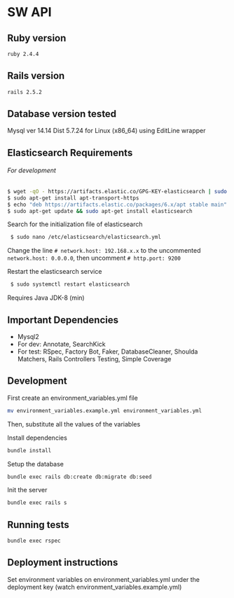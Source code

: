 SW API
========

Ruby version
-----

```bash
ruby 2.4.4
```

Rails version
-----

```bash
rails 2.5.2
```

Database version tested
-------
Mysql ver 14.14 Dist 5.7.24 for Linux (x86_64) using EditLine wrapper

Elasticsearch Requirements
------

###### For development
```bash
$ wget -qO - https://artifacts.elastic.co/GPG-KEY-elasticsearch | sudo apt-key add -
$ sudo apt-get install apt-transport-https
$ echo "deb https://artifacts.elastic.co/packages/6.x/apt stable main" | sudo tee -a /etc/apt/sources.list.d/elastic-6.x.list
$ sudo apt-get update && sudo apt-get install elasticsearch
```

Search for the initialization file of elasticsearch
 
```bash
 $ sudo nano /etc/elasticsearch/elasticsearch.yml
```
Change the line ``# network.host: 192.168.x.x`` to the uncommented ``network.host: 0.0.0.0``, then uncomment ``# http.port: 9200``

Restart the elasticsearch service

```bash
 $ sudo systemctl restart elasticsearch
```

Requires Java JDK-8 (min)

Important Dependencies
-------
* Mysql2
* For dev: Annotate, SearchKick
* For test: RSpec, Factory Bot, Faker, DatabaseCleaner, 
Shoulda Matchers, Rails Controllers Testing, Simple Coverage

Development
-------
First create an environment_variables.yml file

```bash
mv environment_variables.example.yml environment_variables.yml
```
Then, substitute all the values of the variables

Install dependencies
```bash
bundle install
```

Setup the database
```bash
bundle exec rails db:create db:migrate db:seed
```

Init the server
```bash
bundle exec rails s
```

Running tests
-------

```bash
bundle exec rspec
```

Deployment instructions
-------
Set environment variables on environment_variables.yml under the deployment key (watch environment_variables.example.yml) 
